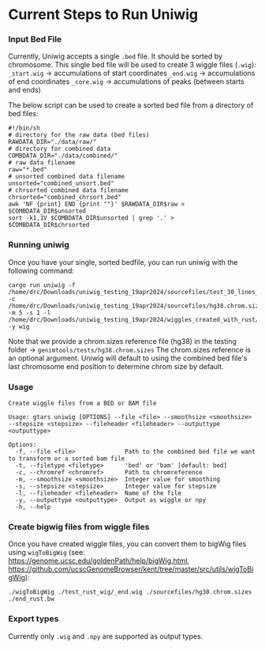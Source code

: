 # Current Steps to Run Uniwig

### Input Bed File

Currently, Uniwig accepts a single `.bed` file. It should be sorted by chromosome. This single bed file will be used to create 3 wiggle files (`.wig`):
`_start.wig` -> accumulations of start coordinates
`_end.wig` -> accumulations of end coordinates
`_core.wig` -> accumulations of peaks (between starts and ends)

The below script can be used to create a sorted bed file from a directory of bed files:

```shell
#!/bin/sh
# directory for the raw data (bed files)
RAWDATA_DIR="./data/raw/"
# directory for combined data
COMBDATA_DIR="./data/combined/"
# raw data filename
raw="*.bed"
# unsorted combined data filename
unsorted="combined_unsort.bed"
# chrsorted combined data filename
chrsorted="combined_chrsort.bed"
awk 'NF {print} END {print ""}' $RAWDATA_DIR$raw > $COMBDATA_DIR$unsorted
sort -k1,1V $COMBDATA_DIR$unsorted | grep '.' > $COMBDATA_DIR$chrsorted
```
### Running uniwig

Once you have your single, sorted bedfile, you can run uniwig with the following command:

```
cargo run uniwig -f /home/drc/Downloads/uniwig_testing_19apr2024/sourcefiles/test_30_lines_sorted.bed -c /home/drc/Downloads/uniwig_testing_19apr2024/sourcefiles/hg38.chrom.sizes -m 5 -s 1 -l /home/drc/Downloads/uniwig_testing_19apr2024/wiggles_created_with_rust/final_wiggles/ -y wig

```

Note that we provide a chrom.sizes reference file (hg38) in the testing folder -> `genimtools/tests/hg38.chrom.sizes`
The chrom.sizes reference is an optional argument. Uniwig will default to using the combined bed file's last chromosome end position to determine chrom size by default.


### Usage
```
Create wiggle files from a BED or BAM file

Usage: gtars uniwig [OPTIONS] --file <file> --smoothsize <smoothsize> --stepsize <stepsize> --fileheader <fileheader> --outputtype <outputtype>

Options:
  -f, --file <file>              Path to the combined bed file we want to transform or a sorted bam file
  -t, --filetype <filetype>      'bed' or 'bam' [default: bed]
  -c, --chromref <chromref>      Path to chromreference
  -m, --smoothsize <smoothsize>  Integer value for smoothing
  -s, --stepsize <stepsize>      Integer value for stepsize
  -l, --fileheader <fileheader>  Name of the file
  -y, --outputtype <outputtype>  Output as wiggle or npy
  -h, --help 

```

### Create bigwig files from wiggle files

Once you have created wiggle files, you can convert them to bigWig files using `wigToBigWig` (see: https://genome.ucsc.edu/goldenPath/help/bigWig.html, https://github.com/ucscGenomeBrowser/kent/tree/master/src/utils/wigToBigWig):

```
./wigToBigWig ./test_rust_wig/_end.wig ./sourcefiles/hg38.chrom.sizes ./end_rust.bw
```

### Export types

Currently only `.wig` and `.npy` are supported as output types. 
